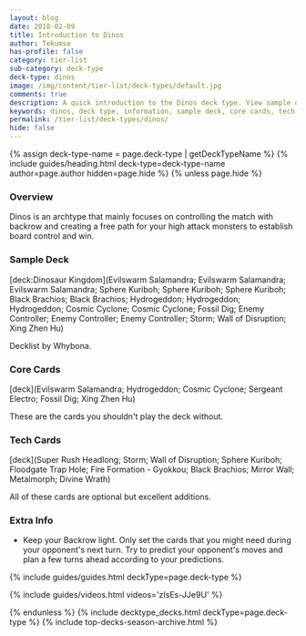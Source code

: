 ```yaml
---
layout: blog
date: 2018-02-09
title: Introduction to Dinos
author: Tekumse
has-profile: false
category: tier-list
sub-category: deck-type
deck-type: dinos
image: /img/content/tier-list/deck-types/default.jpg
comments: true
description: A quick introduction to the Dinos deck type. View sample deck, core cards, tech cards, quick tips, guides, videos and other information.
keywords: dinos, deck type, information, sample deck, core cards, tech cards, quick tips, guides, videos
permalink: /tier-list/deck-types/dinos/
hide: false
---
```


{% assign deck-type-name = page.deck-type | getDeckTypeName %}
{% include guides/heading.html deck-type=deck-type-name author=page.author hidden=page.hide %}
{% unless page.hide %}

### Overview

Dinos is an archtype that mainly focuses on controlling the match with backrow and creating a free path for your high attack monsters to establish board control and win.

### Sample Deck

[deck:Dinosaur Kingdom](Evilswarm Salamandra; Evilswarm Salamandra; Evilswarm Salamandra; Sphere Kuriboh; Sphere Kuriboh; Sphere Kuriboh; Black Brachios; Black Brachios; Hydrogeddon; Hydrogeddon; Hydrogeddon; Cosmic Cyclone; Cosmic Cyclone; Fossil Dig; Enemy Controller; Enemy Controller; Enemy Controller; Storm; Wall of Disruption; Xing Zhen Hu)

Decklist by Whybona.

### Core Cards

[deck](Evilswarm Salamandra; Hydrogeddon; Cosmic Cyclone; Sergeant Electro; Fossil Dig; Xing Zhen Hu)

These are the cards you shouldn't play the deck without.  

### Tech Cards

[deck](Super Rush Headlong; Storm; Wall of Disruption; Sphere Kuriboh; Floodgate Trap Hole; Fire Formation - Gyokkou; Black Brachios; Mirror Wall; Metalmorph; Divine Wrath)

All of these cards are optional but excellent additions.

### Extra Info

- Keep your Backrow light. Only set the cards that you might need during your opponent's next turn. Try to predict your opponent's moves and plan a few turns ahead according to your predictions.

{% include guides/guides.html deckType=page.deck-type %}

{% include guides/videos.html videos='zIsEs-JJe9U' %}

{% endunless %}
{% include decktype_decks.html deckType=page.deck-type %}
{% include top-decks-season-archive.html %}